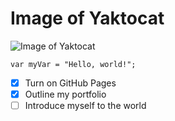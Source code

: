 # Image of Yaktocat
![Image of Yaktocat](https://octodex.github.com/images/yaktocat.png)


```
var myVar = "Hello, world!";
```

- [x] Turn on GitHub Pages
- [x] Outline my portfolio
- [ ] Introduce myself to the world
